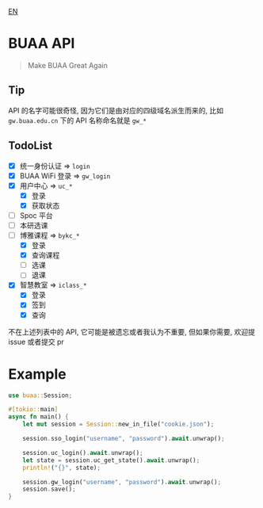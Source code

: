 [EN](./Readme.md)
# BUAA API

> Make BUAA Great Again

## Tip

API 的名字可能很奇怪, 因为它们是由对应的四级域名派生而来的, 比如 `gw.buaa.edu.cn` 下的 API 名称命名就是 `gw_*`

## TodoList

- [x] 统一身份认证 => `login`
- [x] BUAA WiFi 登录 => `gw_login`
- [x] 用户中心 => `uc_*`
  - [x] 登录
  - [x] 获取状态
- [ ] Spoc 平台
- [ ] 本研选课
- [ ] 博雅课程 => `bykc_*`
  - [x] 登录
  - [x] 查询课程
  - [ ] 选课
  - [ ] 退课
- [x] 智慧教室 => `iclass_*`
  - [x] 登录
  - [x] 签到
  - [x] 查询

不在上述列表中的 API, 它可能是被遗忘或者我认为不重要, 但如果你需要, 欢迎提 issue 或者提交 pr

# Example

```rust
use buaa::Session;

#[tokio::main]
async fn main() {
    let mut session = Session::new_in_file("cookie.json");

    session.sso_login("username", "password").await.unwrap();

    session.uc_login().await.unwrap();
    let state = session.uc_get_state().await.unwrap();
    println!("{}", state);

    session.gw_login("username", "password").await.unwrap();
    session.save();
}
```